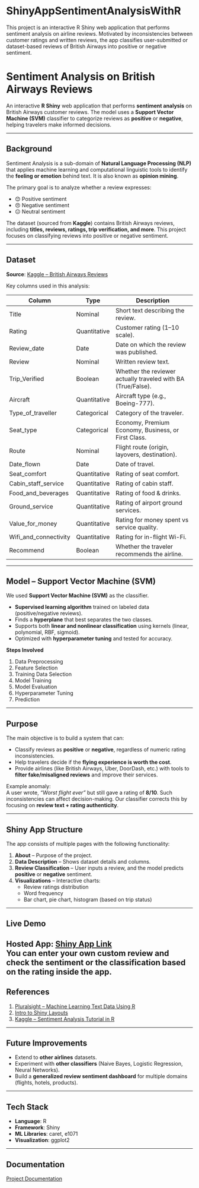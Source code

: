 # ShinyAppSentimentAnalysisWithR
This project is an interactive R Shiny web application that performs sentiment analysis on airline reviews. Motivated by inconsistencies between customer ratings and written reviews, the app classifies user-submitted or dataset-based reviews of British Airways into positive or negative sentiment.


# Sentiment Analysis on British Airways Reviews  

An interactive **R Shiny** web application that performs **sentiment analysis** on British Airways customer reviews. The model uses a **Support Vector Machine (SVM)** classifier to categorize reviews as **positive** or **negative**, helping travelers make informed decisions.  

---

## Background  

Sentiment Analysis is a sub-domain of **Natural Language Processing (NLP)** that applies machine learning and computational linguistic tools to identify the **feeling or emotion** behind text. It is also known as **opinion mining**.  

The primary goal is to analyze whether a review expresses:  
- 😊 Positive sentiment  
- 😠 Negative sentiment  
- 😐 Neutral sentiment  

The dataset (sourced from **Kaggle**) contains British Airways reviews, including **titles, reviews, ratings, trip verification, and more**. This project focuses on classifying reviews into positive or negative sentiment.  

---

##  Dataset  

**Source**: [Kaggle – British Airways Reviews](https://www.kaggle.com/)  

Key columns used in this analysis:  

| Column              | Type         | Description                                                                 |
|---------------------|--------------|-----------------------------------------------------------------------------|
| Title               | Nominal      | Short text describing the review.                                           |
| Rating              | Quantitative | Customer rating (1–10 scale).                                               |
| Review_date         | Date         | Date on which the review was published.                                     |
| Review              | Nominal      | Written review text.                                                        |
| Trip_Verified       | Boolean      | Whether the reviewer actually traveled with BA (True/False).                |
| Aircraft            | Quantitative | Aircraft type (e.g., Boeing-777).                                           |
| Type_of_traveller   | Categorical  | Category of the traveler.                                                   |
| Seat_type           | Categorical  | Economy, Premium Economy, Business, or First Class.                         |
| Route               | Nominal      | Flight route (origin, layovers, destination).                               |
| Date_flown          | Date         | Date of travel.                                                             |
| Seat_comfort        | Quantitative | Rating of seat comfort.                                                     |
| Cabin_staff_service | Quantitative | Rating of cabin staff.                                                      |
| Food_and_beverages  | Quantitative | Rating of food & drinks.                                                    |
| Ground_service      | Quantitative | Rating of airport ground services.                                          |
| Value_for_money     | Quantitative | Rating for money spent vs service quality.                                  |
| Wifi_and_connectivity | Quantitative | Rating for in-flight Wi-Fi.                                               |
| Recommend           | Boolean      | Whether the traveler recommends the airline.                                |

---

##  Model – Support Vector Machine (SVM)  

We used **Support Vector Machine (SVM)** as the classifier.  

- **Supervised learning algorithm** trained on labeled data (positive/negative reviews).  
- Finds a **hyperplane** that best separates the two classes.  
- Supports both **linear and nonlinear classification** using kernels (linear, polynomial, RBF, sigmoid).  
- Optimized with **hyperparameter tuning** and tested for accuracy.  

**Steps Involved**  
1. Data Preprocessing  
2. Feature Selection  
3. Training Data Selection  
4. Model Training  
5. Model Evaluation  
6. Hyperparameter Tuning  
7. Prediction  

---

## Purpose  

The main objective is to build a system that can:  

- Classify reviews as **positive** or **negative**, regardless of numeric rating inconsistencies.  
- Help travelers decide if the **flying experience is worth the cost**.  
- Provide airlines (like British Airways, Uber, DoorDash, etc.) with tools to **filter fake/misaligned reviews** and improve their services.  

Example anomaly:  
A user wrote, *“Worst flight ever”* but still gave a rating of **8/10**. Such inconsistencies can affect decision-making. Our classifier corrects this by focusing on **review text + rating authenticity**.  

---

## Shiny App Structure  

The app consists of multiple pages with the following functionality:  

1. **About** – Purpose of the project.  
2. **Data Description** – Shows dataset details and columns.  
3. **Review Classification** – User inputs a review, and the model predicts **positive** or **negative** sentiment.  
4. **Visualizations** – Interactive charts:  
   - Review ratings distribution  
   - Word frequency  
   - Bar chart, pie chart, histogram (based on trip status)  

---

## Live Demo  

 Hosted App: [Shiny App Link](https://kiritigb0784325.shinyapps.io/TermProject/)  
 You can enter your own custom review and check the sentiment or the classification based on the rating inside the app.
---

## References  

1. [Pluralsight – Machine Learning Text Data Using R](https://www.pluralsight.com/guides/machine-learning-text-data-using-r)  
2. [Intro to Shiny Layouts](https://www.bioinformatics.babraham.ac.uk/shiny/Intro_to_Shiny_course/examples/04.1_layouts/)  
3. [Kaggle – Sentiment Analysis Tutorial in R](https://www.kaggle.com/code/rtatman/tutorial-sentiment-analysis-in-r/notebook)  

---

## Future Improvements  

- Extend to **other airlines** datasets.  
- Experiment with **other classifiers** (Naive Bayes, Logistic Regression, Neural Networks).  
- Build a **generalized review sentiment dashboard** for multiple domains (flights, hotels, products).  

---

##  Tech Stack  

- **Language**: R  
- **Framework**: Shiny  
- **ML Libraries**: caret, e1071  
- **Visualization**: ggplot2  

---

## Documentation
[Project Documentation](https://docs.google.com/document/d/1WPrZn-2k77Cy9NKoktPjpAAx1atetotBH9tsRoT06LI/edit?usp=sharing)
